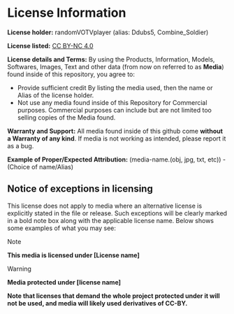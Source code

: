 # License Information

**License holder:**
randomVOTVplayer (alias: Ddubs5, Combine_Soldier)

**License listed:** 
[CC BY-NC 4.0](https://creativecommons.org/licenses/by-nc/4.0/)

**License details and Terms:**
By using the Products, Information, Models, Softwares, Images, Text and other data (from now on referred to as **Media**) found inside of this repository, you agree to:
- Provide sufficient credit By listing the media used, then the name or Alias of the license holder.
- Not use any media found inside of this Repository for Commercial purposes. Commercial purposes can include but are not limited too selling copies of the Media found.


**Warranty and Support:**
All media found inside of this github come **without a Warranty of any kind**. If media is not working as intended, please report it as a bug.

**Example of Proper/Expected Attribution:** 
(media-name.(obj, jpg, txt, etc)) - (Choice of name/Alias)


## Notice of exceptions in licensing
This license does not apply to media where an alternative license is explicitly stated in the file or release. Such exceptions will be clearly marked in a bold note box along with the applicable license name. Below shows some examples of what you may see:  </br>

>[!NOTE]
> **This media is licensed under [License name]**

>[!WARNING]
> **Media protected under [license name]**

**Note that licenses that demand the whole project protected under it will not be used, and media will likely used derivatives of CC-BY.**
